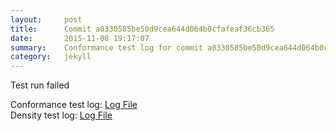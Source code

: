 ```yaml
---
layout:     post
title:      Commit a0330585be50d9cea644d064b0cfafeaf36cb365
date:       2015-11-08 19:17:07
summary:    Conformance test log for commit a0330585be50d9cea644d064b0cfafeaf36cb365.
category:   jekyll
---
```


Test run failed

Conformance test log: [Log File](http://s3-us-west-2.amazonaws.com/kraken-e2e-logs/conformance/kraken_a0330585be50d9cea644d064b0cfafeaf36cb365_conformance.log)   
Density test log: [Log File](http://s3-us-west-2.amazonaws.com/kraken-e2e-logs/conformance/kraken_a0330585be50d9cea644d064b0cfafeaf36cb365_density.log)    

